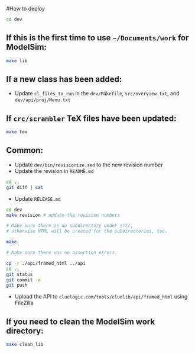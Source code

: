 #How to deploy
```bash
cd dev
```
##  If this is the first time to use `~/Documents/work` for ModelSim:
```bash
make lib
```
## If a new class has been added:
- Update `cl_files_to_run` in the `dev/Makefile`, `src/overview.txt`, and `dev/api/proj/Menu.txt`

## If `crc/scrambler` TeX files have been updated:
```bash
make tex 
```

## Common:
- Update `dev/bin/revisionize.sed` to the new revision number
- Update the revision in `README.md`

```bash
cd ..
git diff | cat
```

- Update `RELEASE.md`

```bash
cd dev
make revision # update the revision numbers

# Make sure there is no subdirectory under src/, 
# otherwise HTML will be created for the subdirectories, too.

make

# Make sure there was no assertion errors.

cp -r ./api/framed_html ../api
cd ..
git status
git commit -a
git push
```

- Upload the API to `cluelogic.com/tools/cluelib/api/framed_html` using FileZilla

## If you need to clean the ModelSim work directory:

```bash
make clean_lib 
```

